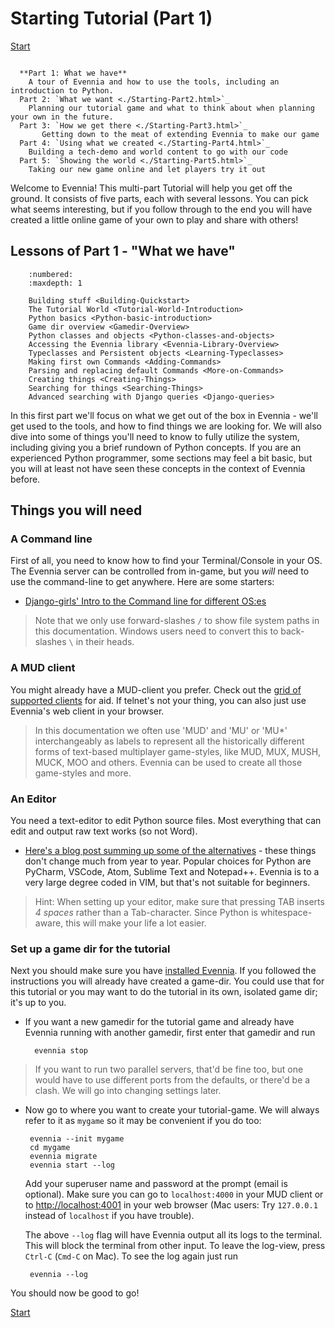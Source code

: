 # Starting Tutorial (Part 1)

[Start](./Building-Quickstart)
  
```sidebar:: Tutorial Parts

  **Part 1: What we have**
    A tour of Evennia and how to use the tools, including an introduction to Python.
  Part 2: `What we want <./Starting-Part2.html>`_
    Planning our tutorial game and what to think about when planning your own in the future.
  Part 3: `How we get there <./Starting-Part3.html>`_ 
       Getting down to the meat of extending Evennia to make our game
  Part 4: `Using what we created <./Starting-Part4.html>`_
    Building a tech-demo and world content to go with our code
  Part 5: `Showing the world <./Starting-Part5.html>`_
    Taking our new game online and let players try it out
```

Welcome to Evennia! This multi-part Tutorial will help you get off the ground. It consists
of five parts, each with several lessons. You can pick what seems interesting, but if you 
follow through to the end you will have created a little online game of your own to play 
and share with others! 

## Lessons of Part 1 - "What we have"

```toctree::
    :numbered: 
    :maxdepth: 1

    Building stuff <Building-Quickstart>
    The Tutorial World <Tutorial-World-Introduction>
    Python basics <Python-basic-introduction>
    Game dir overview <Gamedir-Overview>
    Python classes and objects <Python-classes-and-objects>
    Accessing the Evennia library <Evennia-Library-Overview>
    Typeclasses and Persistent objects <Learning-Typeclasses>
    Making first own Commands <Adding-Commands>
    Parsing and replacing default Commands <More-on-Commands>
    Creating things <Creating-Things>
    Searching for things <Searching-Things>
    Advanced searching with Django queries <Django-queries>
```

In this first part we'll focus on what we get out of the box in Evennia - we'll get used to the tools,
and how to find things we are looking for. We will also dive into some of things you'll 
need to know to fully utilize the system, including giving you a brief rundown of Python concepts. If you are
an experienced Python programmer, some sections may feel a bit basic, but you will at least not have seen 
these concepts in the context of Evennia before. 

## Things you will need 

### A Command line 

First of all, you need to know how to find your Terminal/Console in your OS. The Evennia server can be controlled
from in-game, but you _will_ need to use the command-line to get anywhere. Here are some starters:

- [Django-girls' Intro to the Command line for different OS:es](https://tutorial.djangogirls.org/en/intro_to_command_line/)

> Note that we only use forward-slashes `/` to show file system paths in this documentation. Windows users need
> to convert this to back-slashes `\` in their heads.

### A MUD client

You might already have a MUD-client you prefer. Check out the [grid of supported clients](../../../Setup/Client-Support-Grid) for aid. 
If telnet's not your thing, you can also just use Evennia's web client in your browser. 

> In this documentation we often use 'MUD' and 'MU' or 'MU*' interchangeably
  as labels to represent all the historically different forms of text-based multiplayer game-styles, 
  like MUD, MUX, MUSH, MUCK, MOO and others. Evennia can be used to create all those game-styles
  and more.

### An Editor
You need a text-editor to edit Python source files. Most everything that can edit and output raw
text works (so not Word). 

- [Here's a blog post summing up some of the alternatives](https://www.elegantthemes.com/blog/resources/best-code-editors) - these 
things don't change much from year to year. Popular choices for Python are PyCharm, VSCode, Atom, Sublime Text and Notepad++. 
 Evennia is to a very large degree coded in VIM, but that's not suitable for beginners.
 
> Hint: When setting up your editor, make sure that pressing TAB inserts _4 spaces_ rather than a Tab-character. Since
> Python is whitespace-aware, this will make your life a lot easier.


### Set up a game dir for the tutorial

Next you should make sure you have [installed Evennia](../../../Setup/Setup-Quickstart). If you followed the instructions
you will already have created a game-dir. You could use that for this tutorial or you may want to do the 
tutorial in its own, isolated game dir; it's up to you.

- If you want a new gamedir for the tutorial game and already have Evennia running with another gamedir, 
first enter that gamedir and run

        evennia stop 
        
> If you want to run two parallel servers, that'd be fine too, but one would have to use 
> different ports from the defaults, or there'd be a clash. We will go into changing settings later.
-  Now go to where you want to create your tutorial-game. We will always refer to it as `mygame` so
  it may be convenient if you do too:
  
        evennia --init mygame
        cd mygame 
        evennia migrate 
        evennia start --log
        
    Add your superuser name and password at the prompt (email is optional). Make sure you can 
    go to `localhost:4000` in your MUD client or to [http://localhost:4001](http://localhost:4001)
    in your web browser (Mac users: Try `127.0.0.1` instead of `localhost` if you have trouble).
  
    The above `--log` flag will have Evennia output all its logs to the terminal. This will block
    the terminal from other input. To leave the log-view, press `Ctrl-C` (`Cmd-C` on Mac). To see
    the log again just run 
    
        evennia --log

  You should now be good to go!  
  
  [Start](./Building-Quickstart)